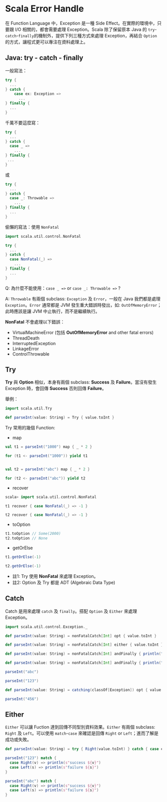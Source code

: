 # Scala Error Handle

在 Function Language 中，Exception 是一種 Side Effect。在實際的環境中，只要跟 I/O 相關的，都會需要處理 Exception。Scala  除了保留原本 Java 的 `try`-`catch`-`finally`的機制外，提供下列三種方式來處理 Exception，再結合 `Option` 的方式，讓程式更可以專注在資料處理上。

## Java: try - catch - finally

一般寫法：

```scala
try {
  ...
} catch {
	case ex: Exception =>
	  ...
} finally {
  ...
}
```

千萬不要這麼寫：

```scala
try {
  ...
} catch {
  case _ =>
    ...
} finally {
 ...
}
```

或

```scala
try {
  ...
} catch {
  case _: Throwable =>
    ...
} finally {
  ...
}
```

偷懶的寫法：使用 `NonFatal`

```scala
import scala.util.control.NonFatal

try {
  ...
} catch {
  case NonFatal(_) =>
    ...
} finally {
  ...
}
```

Q: 為什麼不能使用：`case _ =>` or `case _: Throwable =>` ?

A: `Throwable` 有兩個 subclass: `Exception` 及 `Error`，一般在 Java 我們都是處理 `Exception`。`Error` 通常都是 JVM 發生重大錯誤時發出，如: `OutOfMemoryError`；此時應該是讓 JVM 中止執行，而不是繼續執行。

**NonFatal** 不會處理以下錯誤：

* VirtualMachineError (包括 **OutOfMemoryError** and other fatal errors)
* ThreadDeath
* InterruptedException
* LinkageError
* ControlThrowable


## Try
**Try** 與 **Option** 相似，本身有兩個 subclass: **Success** 及 **Failure**。當沒有發生 Exception 時，會回傳 **Success** 否則回傳 **Failure**。

舉例：

```scala
import scala.util.Try

def parseInt(value: String) = Try { value.toInt }
```

Try 常用的幾個 Function:

* map

```scala
val t1 = parseInt("1000") map { _ * 2 }

for (t1 <- parseInt("1000")) yield t1


val t2 = parseInt("abc") map { _ * 2 }

for (t2 <- parseInt("abc")) yield t2
```

* recover

```scala
scala> import scala.util.control.NonFatal

t1 recover { case NonFatal(_) => -1 }

t2 recover { case NonFatal(_) => -1 }
```

* toOption

```scala
t1.toOption	// Some(2000)
t2.toOption	// None
```

* getOrElse

```scala
t1.getOrElse(-1)

t2.getOrElse(-1)
```

* 註1: Try 使用 **NonFatal** 來處理 Exception。
* 註2: Option 及 Try 都是 ADT (Algebraic Data Type)

## Catch

Catch 是用來處理 `catch` 及 `finally`。搭配 `Option` 及 `Either` 來處理 Exception。

```scala
import scala.util.control.Exception._

def parseInt(value: String) = nonFatalCatch[Int] opt { value.toInt }

def parseInt(value: String) = nonFatalCatch[Int] either { value.toInt }

def parseInt(value: String) = nonFatalCatch[Int] andFinally { println("finally") } opt { value.toInt }

def parseInt(value: String) = nonFatalCatch[Int] andFinally { println("finally") } opt { println("begin"); value.toInt }

parseInt("abc")

parseInt("123")

def parseInt(value: String) = catching(classOf[Exception]) opt { value.toInt }

parseInt("456")
```

## Either

`Either` 可以讓 Fuction 達到回傳不同型別資料效果。`Either` 有兩個 subclass: `Right` 及 `Left`。可以使用 `match`-`case` 來確認是回傳 `Right` or `Left`；進而了解是成功或失敗。

```scala
def parseInt(value: String) = try { Right(value.toInt) } catch { case ex: Exception => Left(value) } 

parseInt("123") match {
  case Right(v) => println(s"success ${v}")
  case Left(s) => println(s"failure ${s}")
}

parseInt("abc") match {
  case Right(v) => println(s"success ${v}")
  case Left(s) => println(s"failure ${s}")
}
```